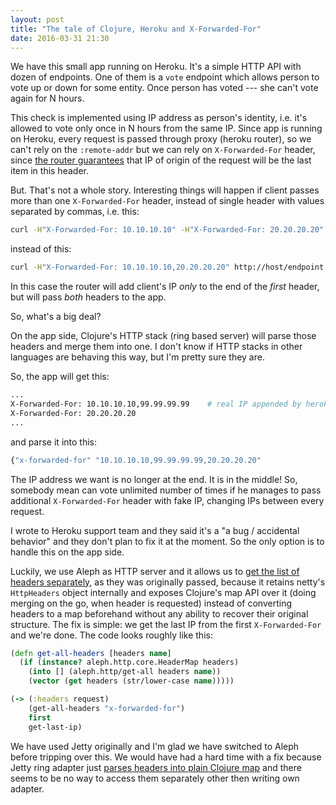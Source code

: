 ```yaml
---
layout: post
title: "The tale of Clojure, Heroku and X-Forwarded-For"
date: 2016-03-31 21:30
---
```


We have this small app running on Heroku. It's a simple HTTP API with dozen of endpoints. One of them is a `vote` endpoint which allows person to vote up or down for some entity. Once person has voted --- she can't vote again for N hours.

This check is implemented using IP address as person's identity, i.e. it's allowed to vote only once in N hours from the same IP. Since app is running on Heroku, every request is passed through proxy (heroku router), so we can't rely on the `:remote-addr` but we can rely on `X-Forwarded-For` header, since [the router guarantees][1] that IP of origin of the request will be the last item in this header.

But. That's not a whole story. Interesting things will happen if client passes more than one `X-Forwarded-For` header, instead of single header with values separated by commas, i.e. this:

~~~sh
curl -H"X-Forwarded-For: 10.10.10.10" -H"X-Forwarded-For: 20.20.20.20" http://host/endpoint
~~~

instead of this:

~~~sh
curl -H"X-Forwarded-For: 10.10.10.10,20.20.20.20" http://host/endpoint
~~~

In this case the router will add client's IP *only* to the end of the *first* header, but will pass *both* headers to the app.

So, what's a big deal? 

On the app side, Clojure's HTTP stack (ring based server) will parse those headers and merge them into one. I don't know if HTTP stacks in other languages are behaving this way, but I'm pretty sure they are.

So, the app will get this:

~~~sh
...
X-Forwarded-For: 10.10.10.10,99.99.99.99    # real IP appended by heroku router
X-Forwarded-For: 20.20.20.20
...
~~~

and parse it into this:

~~~clojure
{"x-forwarded-for" "10.10.10.10,99.99.99.99,20.20.20.20"
~~~

The IP address we want is no longer at the end. It is in the middle! So, somebody mean can vote unlimited number of times if he manages to pass additional `X-Forwarded-For` header with fake IP, changing IPs between every request.

I wrote to Heroku support team and they said it's a "a bug / accidental behavior" and they don't plan to fix it at the moment. So the only option is to handle this on the app side.

Luckily, we use Aleph as HTTP server and it allows us to [get the list of headers separately][2], as they was originally passed, because it retains netty's `HttpHeaders` object internally and exposes Clojure's map API over it (doing merging on the go, when header is requested) instead of converting headers to a map beforehand without any ability to recover their original structure. The fix is simple: we get the last IP from the first `X-Forwarded-For` and we're done. The code looks roughly like this:

~~~clojure
(defn get-all-headers [headers name]
  (if (instance? aleph.http.core.HeaderMap headers)
    (into [] (aleph.http/get-all headers name))
    (vector (get headers (str/lower-case name)))))

(-> (:headers request)
    (get-all-headers "x-forwarded-for")
    first
    get-last-ip)
~~~

We have used Jetty originally and I'm glad we have switched to Aleph before tripping over this. We would have had a hard time with a fix because Jetty ring adapter just [parses headers into plain Clojure map][3] and there seems to be no way to access them separately other then writing own adapter.

[1]: http://stackoverflow.com/a/18517550/4640690
[2]: https://github.com/ztellman/aleph/blob/9b4504b61ff5ab2128c8fc3014fc8c2b63d55a5e/src/aleph/http.clj#L311-L315
[3]: https://github.com/ring-clojure/ring/blob/4a3584570ad9e7b17f6b1c8a2a17934c1682f77d/ring-servlet/src/ring/util/servlet.clj#L11-L22
